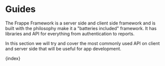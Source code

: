 <!-- add-breadcrumbs -->
# Guides

The Frappe Framework is a server side and client side framework and is built with the philosophy make it a "batteries included" framework. It has libraries and API for everything from authentication to reports.

In this section we will try and cover the most commonly used API on client and server side that will be useful for app development.

{index}
